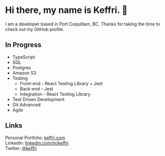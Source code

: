 <h1>Hi there, my name is Keffri. 👋</h1>

I am a developer based in Port Coquitlam, BC. Thanks for taking the time to check out my GitHub profile.

<h2>In Progress</h2>

<ul>
  <li>TypeScript</li>
  <li>SQL</li>
  <li>Postgres</li>
  <li>Amazon S3</li>
  <li>Testing
    <ul>
      <li>Front-end - React Testing Library + Jest</li>
      <li>Back-end - Jest</li>
      <li>Integration - React Testing Library</li>
    </ul>
  </li>
  <li>Test Driven Development</li>
  <li>Git Advanced</li>
  <li>Agile</li>  
</ul>


<h2>Links</h2>
Personal Portfolio: <a href="https://keffri.com" target="_blank">keffri.com</a>
<br>
LinkedIn: <a href="https://www.linkedin.com/in/keffri/" target="_blank">linkedin.com/in/keffri</a>
<br>
Twitter: <a href="https://twitter.com/keffri">@keffri</a>

<!--
**keffri/keffri** is a ✨ _special_ ✨ repository because its `README.md` (this file) appears on your GitHub profile.

Here are some ideas to get you started:

- 🔭 I’m currently working on ...
- 🌱 I’m currently learning ...
- 👯 I’m looking to collaborate on ...
- 🤔 I’m looking for help with ...
- 💬 Ask me about ...
- 📫 How to reach me: ...
- 😄 Pronouns: ...
- ⚡ Fun fact: ...
-->
